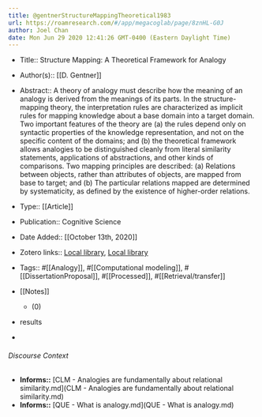 ```yaml
---
title: @gentnerStructureMappingTheoretical1983
url: https://roamresearch.com/#/app/megacoglab/page/8znHL-G0J
author: Joel Chan
date: Mon Jun 29 2020 12:41:26 GMT-0400 (Eastern Daylight Time)
---
```


- Title:: Structure Mapping: A Theoretical Framework for Analogy
- Author(s):: [[D. Gentner]]
- Abstract:: A theory of analogy must describe how the meaning of an analogy is derived from the meanings of its parts. In the structure-mapping theory, the interpretation rules are characterized as implicit rules for mapping knowledge about a base domain into a target domain. Two important features of the theory are (a) the rules depend only on syntactic properties of the knowledge representation, and not on the specific content of the domains; and (b) the theoretical framework allows analogies to be distinguished cleanly from literal similarity statements, applications of abstractions, and other kinds of comparisons. Two mapping principles are described: (a) Relations between objects, rather than attributes of objects, are mapped from base to target; and (b) The particular relations mapped are determined by systematicity, as defined by the existence of higher-order relations.
- Type:: [[Article]]
- Publication:: Cognitive Science
- Date Added:: [[October 13th, 2020]]
- Zotero links:: [Local library](zotero://select/groups/2451508/items/4JIDZBJ9), [Local library](https://www.zotero.org/groups/2451508/items/4JIDZBJ9)
- Tags:: #[[Analogy]], #[[Computational modeling]], #[[DissertationProposal]], #[[Processed]], #[[Retrieval/transfer]]
- [[Notes]]

    - (0)
- results
- 

###### Discourse Context

- **Informs::** [CLM - Analogies are fundamentally about relational similarity.md](CLM - Analogies are fundamentally about relational similarity.md)
- **Informs::** [QUE - What is analogy.md](QUE - What is analogy.md)

